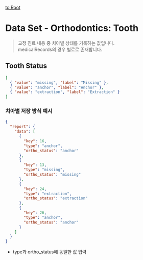 [to Root](./report.md)

# Data Set - Orthodontics: Tooth
> 교정 진료 내용 중 치아별 상태를 기록하는 값입니다.   
> medicalRecords의 경우 별로로 존재합니다.

## Tooth Status
```JSON
[
  { "value": "missing", "label": "Missing" },
  { "value": "anchor", "label": "Anchor" },
  { "value": "extraction", "label": "Extraction" }
]
```

### 치아별 저장 방식 예시
```JSON
{
  "report": {
    "data": [
      {
        "key": 16,
        "type": "anchor",
        "ortho_status": "anchor"
      },
      {
        "key": 13,
        "type": "missing",
        "ortho_status": "missing"
      },
      {
        "key": 24,
        "type": "extraction",
        "ortho_status": "extraction"
      },
      {
        "key": 26,
        "type": "anchor",
        "ortho_status": "anchor"
      }
    ]
  }
}
```
- type과 ortho_status에 동일한 값 입력   



